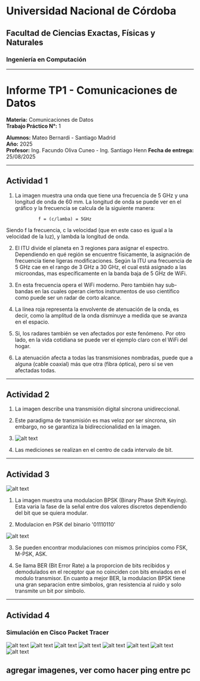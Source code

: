 # Universidad Nacional de Córdoba  
## Facultad de Ciencias Exactas, Físicas y Naturales  
### Ingeniería en Computación  

---

# Informe TP1 - Comunicaciones de Datos  

**Materia:** Comunicaciones de Datos  
**Trabajo Práctico N°:** 1  

**Alumnos:** Mateo Bernardi - Santiago Madrid  
**Año:** 2025  
**Profesor:** Ing. Facundo Oliva Cuneo - Ing. Santiago Henn
**Fecha de entrega:** 25/08/2025 

---

## Actividad 1

1) La imagen muestra una onda que tiene una frecuencia de 5 GHz y una longitud de onda de 60 mm. La longitud de onda se puede ver en el gráfico y la frecuencia se calcula de la siguiente manera: 
```
            f = (c/lamba) = 5GHz
```
Siendo f la frecuencia, c la velocidad (que en este caso es igual a la velocidad de la luz), y lambda la longitud de onda.

2) El ITU divide el planeta en 3 regiones para asignar el espectro. Dependiendo en qué región se encuentre físicamente, la asignación de frecuencia tiene ligeras modificaciones. 
Según la ITU una frecuencia de 5 GHz cae en el rango de 3 GHz a 30 GHz, el cual está asignado a las microondas, mas específicamente en la banda baja de 5 GHz de WiFi.

3) En esta frecuencia opera el WiFi moderno. Pero también hay sub-bandas en las cuales operan ciertos instrumentos de uso científico como puede ser un radar de corto alcance.

4) La línea roja representa la envolvente de atenuación de la onda, es decir, como la amplitud de la onda disminuye a medida que se avanza en el espacio.

5) Si, los radares también se ven afectados por este fenómeno. 
Por otro lado, en la vida cotidiana se puede ver el ejemplo claro con el WiFi del hogar.

6) La atenuación afecta a todas las transmisiones nombradas, puede que a alguna (cable coaxial) más que otra (fibra óptica), pero sí se ven afectadas todas.

---
## Actividad 2

1) La imagen describe una transmisión digital síncrona unidireccional.

2) Este paradigma de transmisión es mas veloz por ser síncrona, sin embargo, no se garantiza la bidireccionalidad en la imagen.

3) ![alt text](senal_y.png)

4) Las mediciones se realizan en el centro de cada intervalo de bit.

---
## Actividad 3

![alt text](image.png)

1) La imagen muestra una modulacion BPSK (Binary Phase Shift Keying). Esta varia la fase de la señal entre dos valores discretos dependiendo del bit que se quiera modular.

2) Modulacion en PSK del binario '01110110'

![alt text](image-1.png)

3) Se pueden encontrar modulaciones con mismos principios como FSK, M-PSK, ASK.

4) Se llama BER (Bit Error Rate) a la proporcion de bits recibidos y demodulados en el receptor que no coinciden con bits enviados en el modulo transmisor.
En cuanto a mejor BER,  la modulacion BPSK tiene una gran separacion entre simbolos, gran resistencia al ruido y solo transmite un bit por símbolo.

---
## Actividad 4

### Simulación en Cisco Packet Tracer

![alt text](image-2.png)
![alt text](image-3.png)
![alt text](image-4.png)
![alt text](image-5.png)
![alt text](image-6.png)
![alt text](image-7.png)
![alt text](image-8.png)
![alt text](image-9.png)

agregar imagenes, ver como hacer ping entre pc
---
